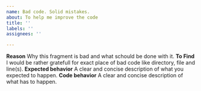 ```yaml
---
name: Bad code. Solid mistakes.
about: To help me improve the code
title: ''
labels: ''
assignees: ''

---
```


**Reason**
Why this fragment is bad and what schould be done with it.
**To Find**
I would be rather gratefull for exact place of bad code like directory, file and line(s).
**Expected behavior**
A clear and concise description of what you expected to happen.
**Code behavior**
A clear and concise description of what has to happen.
